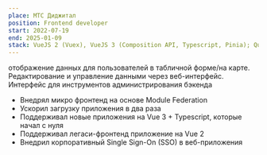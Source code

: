```yaml
---
place: МТС Диджитал
position: Frontend developer
start: 2022-07-19
end: 2025-01-09
stack: VueJS 2 (Vuex), VueJS 3 (Composition API, Typescript, Pinia); Quasar, inner source UI библиотека на основе Headless UI
---
```


отображение данных для пользователей в табличной форме/на карте. Редактирование и управление данными через веб-интерфейс. Интерфейс для инструментов администрирования бэкенда

* Внедрял микро фронтенд на основе Module Federation
* Ускорил загрузку приложения в два раза
* Поддерживал новые приложения на Vue 3 + Typescript, которые начал с нуля
* Поддерживал легаси-фронтенд приложение на Vue 2
* Внедрил корпоративный Single Sign-On (SSO) в веб-приложения

